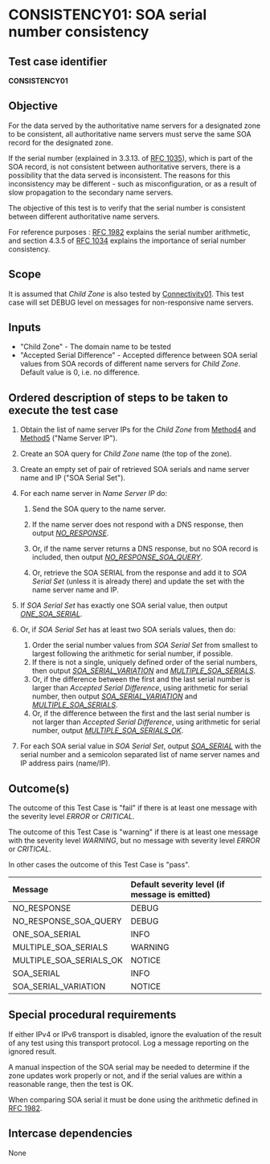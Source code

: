 # CONSISTENCY01: SOA serial number consistency

## Test case identifier

**CONSISTENCY01**

## Objective

For the data served by the authoritative name servers for a designated zone
to be consistent, all authoritative name servers must serve the same SOA
record for the designated zone.   

If the serial number (explained in 3.3.13. of [RFC 1035]), 
which is part of the SOA record, is not consistent between authoritative servers, 
there is a possibility that the data served is inconsistent. The reasons for this 
inconsistency may be different - such as misconfiguration, or as a result of slow 
propagation to the secondary name servers.

The objective of this test is to verify that the serial number is consistent
between different authoritative name servers.

For reference purposes : [RFC 1982]
explains the serial number arithmetic, and section 4.3.5 of 
[RFC 1034] explains the importance of
serial number consistency.

## Scope

It is assumed that *Child Zone* is also tested by [Connectivity01]. This test
case will set DEBUG level on messages for non-responsive name servers.

## Inputs

* "Child Zone" - The domain name to be tested 
* "Accepted Serial Difference" - Accepted difference between SOA serial
  values from SOA records of different name servers for *Child Zone*. 
  Default value is 0, i.e. no difference.

## Ordered description of steps to be taken to execute the test case

1. Obtain the list of name server IPs for the *Child Zone* from [Method4] 
    and [Method5] ("Name Server IP").

2. Create an SOA query for *Child Zone* name (the top of the zone).

3. Create an empty set of pair of retrieved SOA serials and name server
   name and IP ("SOA Serial Set"). 

3. For each name server in *Name Server IP* do:
    
    1. Send the SOA query to the name server.

    2. If the name server does not respond with a DNS response, then 
       output *[NO_RESPONSE]*.

    3. Or, if the name server returns a DNS response, but no SOA 
       record is included, then output *[NO_RESPONSE_SOA_QUERY]*.

    4. Or, retrieve the SOA SERIAL from the response and add it to
       *SOA Serial Set* (unless it is already there) and update the set
       with the name server name and IP.

4. If *SOA Serial Set* has exactly one SOA serial value, then output 
   *[ONE_SOA_SERIAL]*.

5. Or, if *SOA Serial Set* has at least two SOA serials values, then do:
    1. Order the serial number values from *SOA Serial Set* from smallest 
       to largest following the arithmetic for serial number, if possible.
    2. If there is not a single, uniquely defined order of the serial 
       numbers, then output *[SOA_SERIAL_VARIATION]* and 
       *[MULTIPLE_SOA_SERIALS]*.
    3. Or, if the difference between the first and the last serial number
       is larger than *Accepted Serial Difference*, using arithmetic
       for serial number, then output *[SOA_SERIAL_VARIATION]* and 
       *[MULTIPLE_SOA_SERIALS]*.
    4. Or, if the difference between the first and the last serial number
       is not larger than *Accepted Serial Difference*, using arithmetic
       for serial number, output *[MULTIPLE_SOA_SERIALS_OK]*.

6. For each SOA serial value in *SOA Serial Set*, output *[SOA_SERIAL]* 
   with the serial number and a semicolon separated list of name server 
   names and IP address pairs (name/IP).
    

## Outcome(s)

The outcome of this Test Case is "fail" if there is at least one message
with the severity level *ERROR* or *CRITICAL*.

The outcome of this Test Case is "warning" if there is at least one message
with the severity level *WARNING*, but no message with severity level
*ERROR* or *CRITICAL*.

In other cases the outcome of this Test Case is "pass".

Message                       | Default severity level (if message is emitted)
:-----------------------------|:-----------------------------------
NO_RESPONSE                   | DEBUG
NO_RESPONSE_SOA_QUERY         | DEBUG
ONE_SOA_SERIAL                | INFO
MULTIPLE_SOA_SERIALS          | WARNING
MULTIPLE_SOA_SERIALS_OK       | NOTICE
SOA_SERIAL                    | INFO
SOA_SERIAL_VARIATION          | NOTICE


## Special procedural requirements	

If either IPv4 or IPv6 transport is disabled, ignore the evaluation of the
result of any test using this transport protocol. Log a message reporting
on the ignored result.

A manual inspection of the SOA serial may be needed to determine if the zone
updates work properly or not, and if the serial values are within a
reasonable range, then the test is OK.

When comparing SOA serial it must be done using the arithmetic defined in
[RFC 1982].


## Intercase dependencies

None


[Connectivity01]:             ../Connectivity-TP/connectivity01.md
[MULTIPLE_SOA_SERIALS]:       #outcomes
[MULTIPLE_SOA_SERIALS_OK]:    #outcomes
[Method4]:                    ../Methods.md#method-4-obtain-glue-address-records-from-parent
[Method5]:                    ../Methods.md#method-5-obtain-the-name-server-address-records-from-child
[NO_RESPONSE]:                #outcomes
[NO_RESPONSE_SOA_QUERY]:      #outcomes
[ONE_SOA_SERIAL]:             #outcomes
[RFC 1034]:                   https://datatracker.ietf.org/doc/html/rfc1035
[RFC 1035]:                   https://datatracker.ietf.org/doc/html/rfc1035
[RFC 1982]:                   https://datatracker.ietf.org/doc/html/rfc1982
[SOA_SERIAL]:                 #outcomes
[SOA_SERIAL_VARIATION]:       #outcomes

